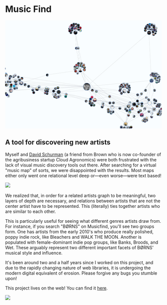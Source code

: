 # Music Find

![](img/musicfind/music-find.jpg)

<div id="modal-scroll-point"/>

<div id="modal-subtitle-container"><h2 id="modal-subtitle">A tool for discovering new artists</h2></div>

Myself and [David Schurman](https://www.linkedin.com/in/dschurman) (a friend from Brown who is now co-founder of the agribusiness startup Cloud Agronomics) were both frustrated with the lack of visual music discovery tools out there. After searching for a virtual "music map" of sorts, we were disappointed with the results. Most maps either only went one relational level deep or—even worse—were text based!

![](../..img/musicfind/music-map.jpg)

We realized that, in order for a related artists graph to be meaningful, two layers of depth are necessary, and relations between artists that are not the center artist have to be represented. This (literally) ties together artists who are similar to each other.

This is particularly useful for seeing what different genres artists draw from. For instance, if you search "BØRNS" on Musicfind, you'll see two groups form. One has artists from the early 2010's who produce really polished, poppy indie rock, like Bleachers and WALK THE MOON. Another is populated with female-dominant indie pop groups, like Banks, Broods, and Wet. These arguably represent two different important facets of BØRNS' musical style and influence.

It's been around two and a half years since I worked on this project, and due to the rapidly changing nature of web libraries, it is undergoing the modern digital equivalent of erosion. Please forgive any bugs you stumble upon!

This project lives on the web! You can find it [here](https://accounts.spotify.com/en/authorize?client_id=47c6369ae4194f96a070658bc5471db5&redirect_uri=https:%2F%2Fbrowncybersteam.github.io%2Frelated-artists-graph%2Fmusic-find.html&response_type=token&state=123).

![](../..img/musicfind/big-2.jpg)

##
